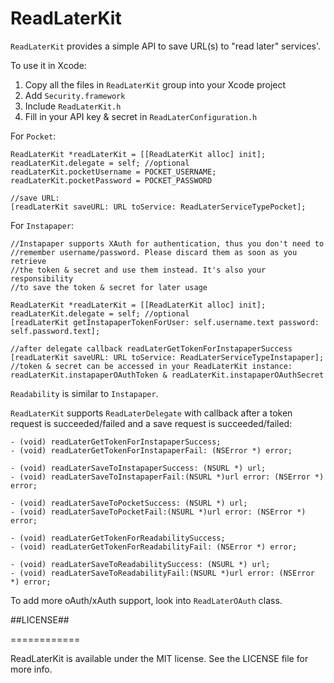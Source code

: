 ReadLaterKit
============

`ReadLaterKit` provides a simple API to save URL(s) to "read later" services'.

To use it in Xcode:

1. Copy all the files in `ReadLaterKit` group into your Xcode project
2. Add `Security.framework`
3. Include `ReadLaterKit.h`
4. Fill in your API key & secret in `ReadLaterConfiguration.h`

For `Pocket`:

	ReadLaterKit *readLaterKit = [[ReadLaterKit alloc] init];
	readLaterKit.delegate = self; //optional
	readLaterKit.pocketUsername = POCKET_USERNAME;
	readLaterKit.pocketPassword = POCKET_PASSWORD
	
	//save URL:
	[readLaterKit saveURL: URL toService: ReadLaterServiceTypePocket];
	
For `Instapaper`:
	
	//Instapaper supports XAuth for authentication, thus you don't need to
	//remember username/password. Please discard them as soon as you retrieve
	//the token & secret and use them instead. It's also your responsibility 
	//to save the token & secret for later usage
	
	ReadLaterKit *readLaterKit = [[ReadLaterKit alloc] init];
	readLaterKit.delegate = self; //optional
	[readLaterKit getInstapaperTokenForUser: self.username.text password: self.password.text];
	
	//after delegate callback readLaterGetTokenForInstapaperSuccess
	[readLaterKit saveURL: URL toService: ReadLaterServiceTypeInstapaper];
	//token & secret can be accessed in your ReadLaterKit instance: readLaterKit.instapaperOAuthToken & readLaterKit.instapaperOAuthSecret
	
`Readability` is similar to `Instapaper`. 

`ReadLaterKit` supports `ReadLaterDelegate` with callback after a token 
request is succeeded/failed and a save request is succeeded/failed:

	- (void) readLaterGetTokenForInstapaperSuccess;
	- (void) readLaterGetTokenForInstapaperFail: (NSError *) error;

	- (void) readLaterSaveToInstapaperSuccess: (NSURL *) url;
	- (void) readLaterSaveToInstapaperFail:(NSURL *)url error: (NSError *) error;

	- (void) readLaterSaveToPocketSuccess: (NSURL *) url;
	- (void) readLaterSaveToPocketFail:(NSURL *)url error: (NSError *) error;

	- (void) readLaterGetTokenForReadabilitySuccess;
	- (void) readLaterGetTokenForReadabilityFail: (NSError *) error;

	- (void) readLaterSaveToReadabilitySuccess: (NSURL *) url;
	- (void) readLaterSaveToReadabilityFail:(NSURL *)url error: (NSError *) error;
	
To add more oAuth/xAuth support, look into `ReadLaterOAuth` class.

##LICENSE##

============

ReadLaterKit is available under the MIT license. See the LICENSE file for more 
info.